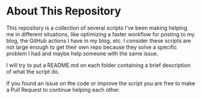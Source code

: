 # About This Repository
This repository is a collection of several scripts I've been making helping me in different situations, like optimizing a faster workflow for posting to my blog, the GitHub actions I have in my blog, etc. I consider these scripts are not large enough to get their own repo because they solve a specific problem I had and maybe help someone with the same issue.

I will try to put a README.md on each folder containing a brief description of what the script do.

If you found an issue on the code or improve the script you are free to make a Pull Request to continue helping each other.